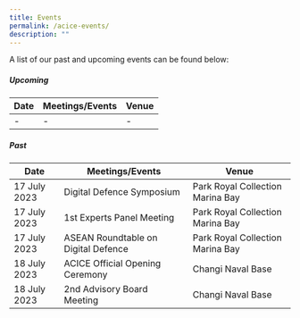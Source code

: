 ```yaml
---
title: Events
permalink: /acice-events/
description: ""
---
```

A list of our past and upcoming events can be found below:

##### Upcoming



| Date | Meetings/Events | Venue |
| -------- | -------- | -------- |
| -     | -     | -     |



##### Past
| Date | Meetings/Events | Venue |
| -------- | -------- | -------- |
| 17 July 2023 | Digital Defence Symposium | Park Royal Collection Marina Bay |
| 17 July 2023 | 1st Experts Panel Meeting | Park Royal Collection Marina Bay |
| 17 July 2023 | ASEAN Roundtable on Digital Defence | Park Royal Collection Marina Bay |
| 18 July 2023 | ACICE Official Opening Ceremony | Changi Naval Base |
| 18 July 2023 | 2nd Advisory Board Meeting | Changi Naval Base |